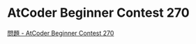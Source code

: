 AtCoder Beginner Contest 270
===

[問題 - AtCoder Beginner Contest 270](https://atcoder.jp/contests/abc270/tasks)
